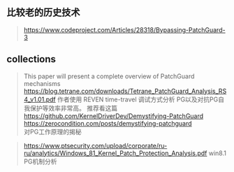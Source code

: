 ## 比较老的历史技术
> https://www.codeproject.com/Articles/28318/Bypassing-PatchGuard-3  


## collections
> This paper will present a complete overview of PatchGuard mechanisms       
> https://blog.tetrane.com/downloads/Tetrane_PatchGuard_Analysis_RS4_v1.01.pdf
> 作者使用 REVEN  time-travel 调试方式分析 PG以及对抗PG自我保护等效率非常高。          推荐看这篇    
> https://github.com/KernelDriverDev/Demystifying-PatchGuard      
> https://zerocondition.com/posts/demystifying-patchguard    
> 对PG工作原理的揭秘    


> https://www.ptsecurity.com/upload/corporate/ru-ru/analytics/Windows_81_Kernel_Patch_Protection_Analysis.pdf
> win8.1  PG机制分析
